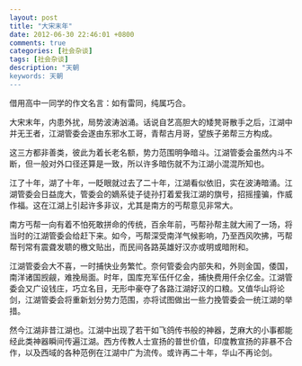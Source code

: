 ```yaml
---
layout: post
title: "大宋末年"
date: 2012-06-30 22:46:01 +0800
comments: true
categories: [社会杂谈]
tags: [社会杂谈]
description: "天朝
keywords: 天朝
---
```


借用高中一同学的作文名言：如有雷同，纯属巧合。

大宋末年，内患外扰，局势波涛汹涌。话说自艺高胆大的矮凳哥散手之后，江湖中并无王者，江湖管委会遂由东邪水工哥，青帮古月哥，望族子弟帮三方构成。

这三方都非善类，彼此为着长老名额，势力范围明争暗斗。江湖管委会虽然内斗不断，但一般对外口径还算是一致，所以许多暗伤就不为江湖小混混所知也。

<!--more-->

江了十年，湖了十年，一眨眼就过去了二十年，江湖看似依旧，实在波涛暗涌。江湖管委会日益庞大，管委会的嫡系徒子徒孙打着爱我江湖的旗号，招摇撞骗，作威作福。这在江湖上引起许多非议，尤其是南方的丐帮意见非常大。

南方丐帮一向有着不怕死敢拼命的传统，百余年前，丐帮孙帮主就大闹了一场，将当时的江湖管委会给赶下来。如今，丐帮深受南洋气候影响，乃至西风吹拂，丐帮帮刊常有震聋发聩的檄文贴出，而民间各路英雄好汉亦或明或暗附和。

江湖管委会大不喜，一时捕快业务繁忙。奈何管委会内部失和，外则金国，倭国，南洋诸国觊觎，难挽局面。时年，国库充军伍仟亿金，捕快费用仟余亿金。江湖管委会又广设钱庄，巧立名目，无形中豪夺了各路江湖好汉的口粮。又值华山将论剑，江湖管委会将重新划分势力范围，亦将试图做出一些力挽管委会一统江湖的举措。

然今江湖非昔江湖也。江湖中出现了若干如飞鸽传书般的神器，芝麻大的小事都能经此类神器瞬间传遍江湖。西方传教人士宣扬的普世价值，印度教宣扬的非暴不合作，以及西域的各种范例在江湖中广为流传。或许再二十年，华山不再论剑。
